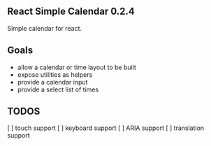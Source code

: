 ## React Simple Calendar 0.2.4

Simple calendar for react.

## Goals

- allow a calendar or time layout to be built
- expose utilities as helpers
- provide a calendar input
- provide a select list of times

## TODOS

[ ] touch support
[ ] keyboard support
[ ] ARIA support
[ ] translation support